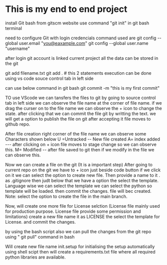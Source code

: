 # This is my end to end project 

install Git bash from gitscm website
use command "git init" in git bash terminal 

need to configure Git with login credencials
command used are 
git config --global user.email "you@eaxample.com"
git config --global user.name "username"

after login git account is linked current project all the data can be stored in the git 

git add filename.txt
git add .   # this 2 statements execution can be done using vs code souce control tab in left side 

can use below command in git bash
git commit -m "this is my first commit"

TO use VScode we can tansfers the files to git 
by going to source control tab in left side 
we can observe the file name at the corner of file name. if we drag the curser on to the file name we can observe the + icon to change the state. after clicking that we can commit the file git by writting the text. we will get a option to publish the file on git after accepting it file moves to github repo.

After file creation right corner of the file name we can observe some Characters shown below
U =Untracked  -- New file created
A= index added --- after clicking on + icon file moves to stage change so we can observe this.
M= Modified --  after file saved to git then if we modify in the file we can observe this.

Now we can create a file on the git (It is a important step)
After going to current repo on the git we have to + icon just beside code button if we click on it we can select the option to create new file. 
Then provide a name to it . as .gitignore  then judt below that we have a option the select the template. Language wise we can select the template we can select the python so template will be loaded.
then commit the changes. file will bec created. 
Note: select the option to create the file in the main branch.

Now, will create one more file for License selction (License file mainly used for production purpose. License file provide some permission and limitations)
create a new file name it as LICENSE the select the template for License. and commit the changes.

by using the bash script also we can pull the changes from the git repo using " git pull" command in bash


Will create new file name init.setup for initialising the setup automatically using shell scipt
then will create a requirements.txt file  where all required python libraries are available.





